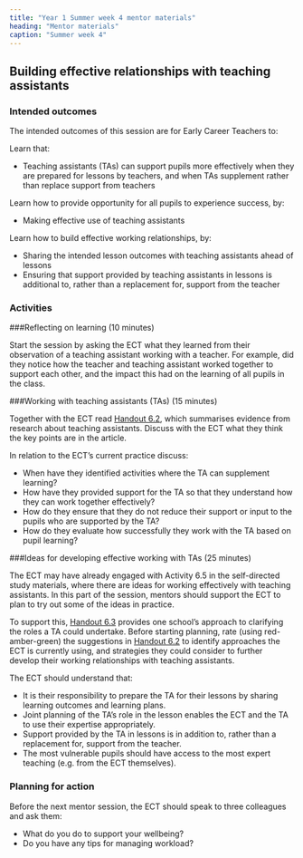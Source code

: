 ```yaml
---
title: "Year 1 Summer week 4 mentor materials"
heading: "Mentor materials"
caption: "Summer week 4"
---
```


## Building effective relationships with teaching assistants

### Intended outcomes

The intended outcomes of this session are for Early Career Teachers to:

Learn that:

- Teaching assistants (TAs) can support pupils more effectively when they are prepared for lessons by teachers, and when TAs supplement rather than replace support from teachers

Learn how to provide opportunity for all pupils to experience success, by:

- Making effective use of teaching assistants

Learn how to build effective working relationships, by:

- Sharing the intended lesson outcomes with teaching assistants ahead of lessons
- Ensuring that support provided by teaching assistants in lessons is additional to, rather than a replacement for, support from the teacher

### Activities

###Reflecting on learning (10 minutes)

Start the session by asking the ECT what they learned from their observation of a teaching assistant working with a teacher. For example, did they notice how the teacher and teaching assistant worked together to support each other, and the impact this had on the learning of all pupils in the class.

###Working with teaching assistants (TAs) (15 minutes)

Together with the ECT read [Handout 6.2](/assets/materials/edt-Block-6-mentor-handout-6.2.pdf), which summarises evidence from research about teaching assistants. Discuss with the ECT what they think the key points are in the article.

In relation to the ECT’s current practice discuss:

- When have they identified activities where the TA can supplement learning?
- How have they provided support for the TA so that they understand how they can work together effectively?
- How do they ensure that they do not reduce their support or input to the pupils who are supported by the TA?
- How do they evaluate how successfully they work with the TA based on pupil learning?

###Ideas for developing effective working with TAs (25 minutes)

The ECT may have already engaged with Activity 6.5 in the self-directed study materials, where there are ideas for working effectively with teaching assistants. In this part of the session, mentors should support the ECT to plan to try out some of the ideas in practice.

To support this, [Handout 6.3](/assets/materials/edt-Block-6-mentor-handout-6.3.pdf) provides one school’s approach to clarifying the roles a TA could undertake. Before starting planning, rate (using red-amber-green) the suggestions in [Handout 6.2](/assets/materials/edt-Block-6-mentor-handout-6.2.pdf) to identify approaches the ECT is currently using, and strategies they could consider to further develop their working relationships with teaching assistants.

The ECT should understand that:

- It is their responsibility to prepare the TA for their lessons by sharing learning outcomes and learning plans.
- Joint planning of the TA’s role in the lesson enables the ECT and the TA to use their expertise appropriately.
- Support provided by the TA in lessons is in addition to, rather than a replacement for, support from the teacher.
- The most vulnerable pupils should have access to the most expert teaching (e.g. from the ECT themselves).

### Planning for action

Before the next mentor session, the ECT should speak to three colleagues and ask them:

- What do you do to support your wellbeing?
- Do you have any tips for managing workload?
